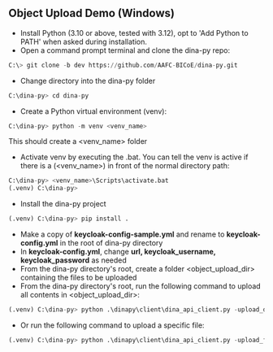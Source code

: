 ## Object Upload Demo (Windows)

* Install Python (3.10 or above, tested with 3.12), opt to 'Add Python to PATH' when asked during installation.
* Open a command prompt terminal and clone the dina-py repo:
```py
C:\> git clone -b dev https://github.com/AAFC-BICoE/dina-py.git
```
* Change directory into the dina-py folder
```py
C:\dina-py> cd dina-py
```
* Create a Python virtual environment (venv):
```py
C:\dina-py> python -m venv <venv_name>
```
This should create a <venv_name> folder
* Activate venv by executing the .bat. You can tell the venv is active if there is a (<venv_name>) in front of the normal directory path:
```py
C:\dina-py> <venv_name>\Scripts\activate.bat
(.venv) C:\dina-py>
```
* Install the dina-py project
```py
(.venv) C:\dina-py> pip install .
```
* Make a copy of **keycloak-config-sample.yml** and rename to **keycloak-config.yml** in the root of dina-py directory
* In **keycloak-config.yml**, change **url, keycloak_username, keycloak_password** as needed
* From the dina-py directory's root, create a folder <object_upload_dir> containing the files to be uploaded
* From the dina-py directory's root, run the following command to upload all contents in <object_upload_dir>:
```py
(.venv) C:\dina-py> python .\dinapy\client\dina_api_client.py -upload_dir '<object_upload_dir>' -group <user_group>
```
* Or run the following command to upload a specific file:
```py
(.venv) C:\dina-py> python .\dinapy\client\dina_api_client.py -upload_file '<object_upload_dir>/<file_name>' -group <user_group>
```